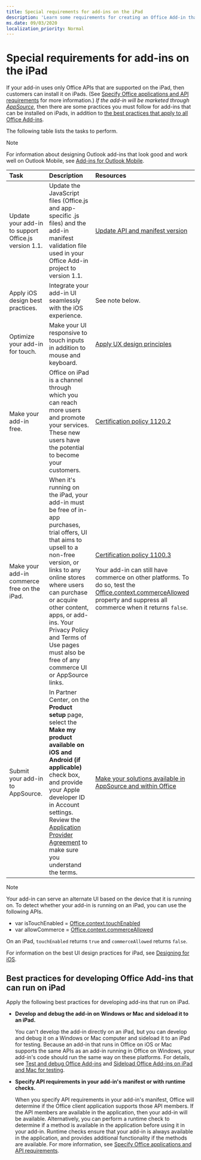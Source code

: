 ```yaml
---
title: Special requirements for add-ins on the iPad
description: 'Learn some requirements for creating an Office Add-in that runs on an iPad.'
ms.date: 09/03/2020
localization_priority: Normal
---
```



# Special requirements for add-ins on the iPad

If your add-in uses only Office APIs that are supported on the iPad, then customers can install it on iPads. (See [Specify Office applications and API requirements](specify-office-hosts-and-api-requirements.md) for more information.) *If the add-in will be marketed through [AppSource](https://appsource.microsoft.com)*, then there are some practices you must follow for add-ins that can be installed on iPads, in addition to [the best practices that apply to all Office Add-ins](../concepts/add-in-development-best-practices.md).

The following table lists the tasks to perform.

> [!NOTE]
> For information about designing Outlook add-ins that look good and work well on Outlook Mobile, see [Add-ins for Outlook Mobile](../outlook/outlook-mobile-addins.md).

|Task|Description|Resources|
|:-----|:-----|:-----|
|Update your add-in to support Office.js version 1.1.|Update the JavaScript files (Office.js and app-specific .js files) and the add-in manifest validation file used in your Office Add-in project to version 1.1.|[Update API and manifest version](update-your-javascript-api-for-office-and-manifest-schema-version.md)|
|Apply iOS design best practices.|Integrate your add-in UI seamlessly with the iOS experience.| See note below. |
|Optimize your add-in for touch.|Make your UI responsive to touch inputs in addition to mouse and keyboard.|[Apply UX design principles](../concepts/add-in-development-best-practices.md#apply-ux-design-principles)|
|Make your add-in free.|Office on iPad is a channel through which you can reach more users and promote your services. These new users have the potential to become your customers.|[Certification policy 1120.2](/legal/marketplace/certification-policies#11202-acquisition-pricing-and-terms)|
|Make your add-in commerce free on the iPad.|When it's running on the iPad, your add-in must be free of in-app purchases, trial offers, UI that aims to upsell to a non-free version, or links to any online stores where users can purchase or acquire other content, apps, or add-ins. Your Privacy Policy and Terms of Use pages must also be free of any commerce UI or AppSource links.|[Certification policy 1100.3](/legal/marketplace/certification-policies#11003-selling-additional-features)<br><br>Your add-in can still have commerce on other platforms. To do so, test the [Office.context.commerceAllowed](/javascript/api/office/office.context#commerceallowed) property and suppress all commerce when it returns `false`.|
|Submit your add-in to AppSource.|In Partner Center, on the **Product setup** page, select the **Make my product available on iOS and Android (if applicable)** check box, and provide your Apple developer ID in Account settings. Review the [Application Provider Agreement](https://go.microsoft.com/fwlink/?linkid=715691) to make sure you understand the terms.|[Make your solutions available in AppSource and within Office](/office/dev/store/submit-to-appsource-via-partner-center)|

> [!NOTE]
> Your add-in can serve an alternate UI based on the device that it is running on. To detect whether your add-in is running on an iPad, you can use the following APIs.
>
> - var isTouchEnabled = [Office.context.touchEnabled](/javascript/api/office/office.context#touchenabled)
> - var allowCommerce = [Office.context.commerceAllowed](/javascript/api/office/office.context#commerceallowed)
>
> On an iPad, `touchEnabled` returns `true` and `commerceAllowed` returns `false`.
>
> For information on the best UI design practices for iPad, see [Designing for iOS](https://developer.apple.com/library/ios/documentation/UserExperience/Conceptual/MobileHIG/).

## Best practices for developing Office Add-ins that can run on iPad

Apply the following best practices for developing add-ins that run on iPad.

-  **Develop and debug the add-in on Windows or Mac and sideload it to an iPad.**

    You can't develop the add-in directly on an iPad, but you can develop and debug it on a Windows or Mac computer and sideload it to an iPad for testing. Because an add-in that runs in Office on iOS or Mac supports the same APIs as an add-in running in Office on Windows, your add-in's code should run the same way on these platforms. For details, see [Test and debug Office Add-ins](../testing/test-debug-office-add-ins.md) and [Sideload Office Add-ins on iPad and Mac for testing](../testing/sideload-an-office-add-in-on-ipad-and-mac.md).

-  **Specify API requirements in your add-in's manifest or with runtime checks.**

    When you specify API requirements in your add-in's manifest, Office will determine if the Office client application supports those API members. If the API members are available in the application, then your add-in will be available. Alternatively, you can perform a runtime check to determine if a method is available in the application before using it in your add-in. Runtime checks ensure that your add-in is always available in the application, and provides additional functionality if the methods are available. For more information, see [Specify Office applications and API requirements](specify-office-hosts-and-api-requirements.md).
